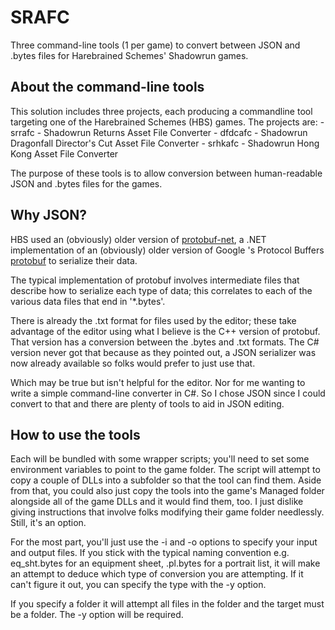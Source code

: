 # SRAFC
Three command-line tools (1 per game) to convert between JSON and .bytes files for Harebrained Schemes' Shadowrun games.

## About the command-line tools
This solution includes three projects, each producing a commandline tool targeting one of the Harebrained Schemes (HBS) games. The projects are:
	- srrafc - Shadowrun Returns Asset File Converter
	- dfdcafc - Shadowrun Dragonfall Director's Cut Asset File Converter
	- srhkafc - Shadowrun Hong Kong Asset File Converter

The purpose of these tools is to allow conversion between human-readable JSON and .bytes files for the games.

## Why JSON?
HBS used an (obviously) older version of [protobuf-net](https://github.com/protobuf-net/protobuf-net), a .NET implementation
of an (obviously) older version of Google 's Protocol Buffers [protobuf](https://github.com/protocolbuffers/protobuf) to serialize their data.

The typical implementation of protobuf involves intermediate files that describe how to serialize each type of data; this correlates to each of the
various data files that end in '*.bytes'.

There is already the .txt format for files used by the editor; these take advantage of the editor using what I believe is the C++ version of protobuf.
That version has a conversion between the .bytes and .txt formats. The C# version never got that because as they pointed out, a JSON serializer was
now already available so folks would prefer to just use that.

Which may be true but isn't helpful for the editor. Nor for me wanting to write a simple command-line converter in C#. So I chose JSON since I
could convert to that and there are plenty of tools to aid in JSON editing.

## How to use the tools
Each will be bundled with some wrapper scripts; you'll need to set some environment variables to point to the game folder. The script will attempt
to copy a couple of DLLs into a subfolder so that the tool can find them. Aside from that, you could also just copy the tools into the game's
Managed folder alongside all of the game DLLs and it would find them, too. I just dislike giving instructions that involve folks modifying
their game folder needlessly. Still, it's an option.

For the most part, you'll just use the -i and -o options to specify your input and output files. If you stick with the typical naming
convention e.g. eq_sht.bytes for an equipment sheet, .pl.bytes for a portrait list, it will make an attempt to deduce which type of
conversion you are attempting. If it can't figure it out, you can specify the type with the -y option.

If you specify a folder it will attempt all files in the folder and the target must be a folder. The -y option will be required.

